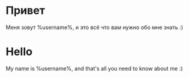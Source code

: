 Привет
=======================
Меня зовут %username%, и это всё что вам нужно обо мне знать :)

Hello
=======================
My name is %username%, and that's all you need to know about me :)
